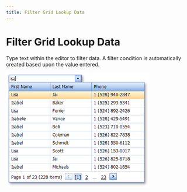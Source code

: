 ```yaml
---
title: Filter Grid Lookup Data
---
```

# Filter Grid Lookup Data
Type text within the editor to filter data. A filter condition is automatically created based upon the value entered.

![ASPxGridLookup_Filtration](../../../images/img13291.png)
